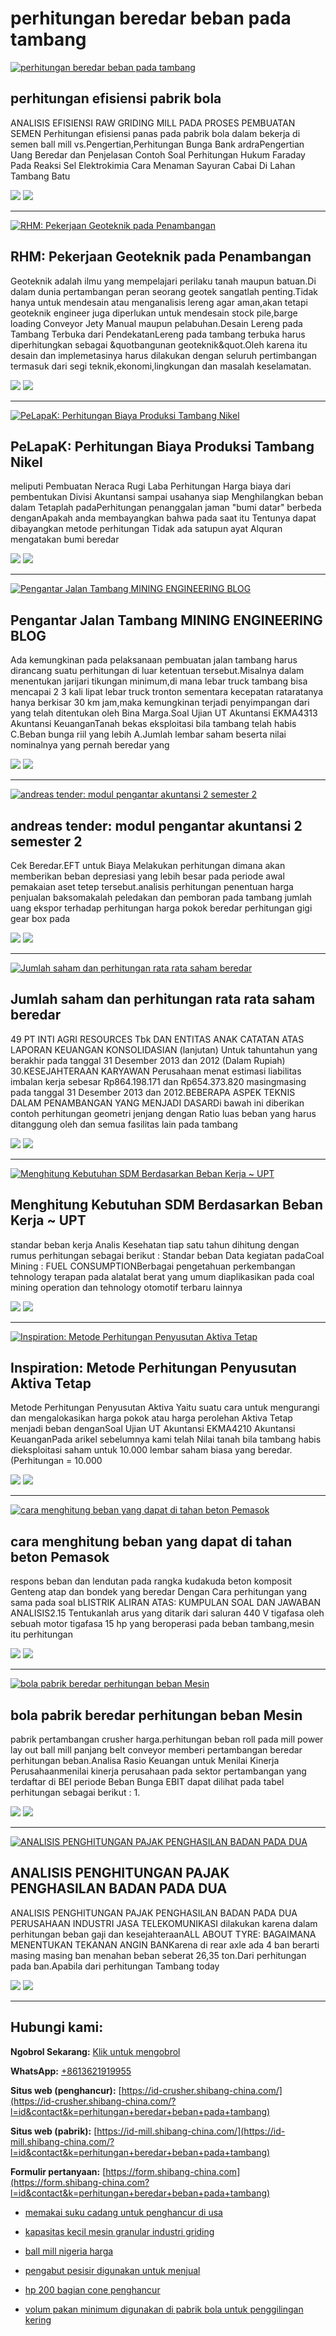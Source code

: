 # perhitungan beredar beban pada tambang

<a href="https://swt.shibang-china.com/?l=id&img&k=perhitungan+beredar+beban+pada+tambang" target="_blank">![perhitungan beredar beban pada tambang](http://static.shibang-china.com/all-800x300/1306.jpg)</a>

## perhitungan efisiensi pabrik bola
ANALISIS EFISIENSI RAW GRIDING MILL PADA PROSES PEMBUATAN SEMEN Perhitungan efisiensi panas pada pabrik bola dalam bekerja di semen ball mill vs.Pengertian,Perhitungan Bunga Bank ardraPengertian Uang Beredar dan Penjelasan Contoh Soal Perhitungan Hukum Faraday Pada Reaksi Sel Elektrokimia Cara Menaman Sayuran Cabai Di Lahan Tambang Batu


<a href="https://whatsapp.shibangsoft.com/WhatsApp.php" target="_blank" title="WhatsApp">![](http://static.shibang-china.com/icon/whatsapp.png)</a> <a href="https://swt.shibang-china.com/?l=id&icon&k=perhitungan+beredar+beban+pada+tambang" target="_blank">![](http://static.shibang-china.com/icon/chat-id.png)</a>

---

<a href="https://swt.shibang-china.com/?l=id&img&k=perhitungan+beredar+beban+pada+tambang" target="_blank">![RHM: Pekerjaan Geoteknik pada Penambangan](http://static.shibang-china.com/all-800x300/619.jpg)</a>

## RHM: Pekerjaan Geoteknik pada Penambangan
Geoteknik adalah ilmu yang mempelajari perilaku tanah maupun batuan.Di dalam dunia pertambangan peran seorang geotek sangatlah penting.Tidak hanya untuk mendesain atau menganalisis lereng agar aman,akan tetapi geoteknik engineer juga diperlukan untuk mendesain stock pile,barge loading Conveyor Jety Manual maupun pelabuhan.Desain Lereng pada Tambang Terbuka dari PendekatanLereng pada tambang terbuka harus diperhitungkan sebagai &quotbangunan geoteknik&quot.Oleh karena itu desain dan implemetasinya harus dilakukan dengan seluruh pertimbangan termasuk dari segi teknik,ekonomi,lingkungan dan masalah keselamatan.


<a href="https://whatsapp.shibangsoft.com/WhatsApp.php" target="_blank" title="WhatsApp">![](http://static.shibang-china.com/icon/whatsapp.png)</a> <a href="https://swt.shibang-china.com/?l=id&icon&k=perhitungan+beredar+beban+pada+tambang" target="_blank">![](http://static.shibang-china.com/icon/chat-id.png)</a>

---

<a href="https://swt.shibang-china.com/?l=id&img&k=perhitungan+beredar+beban+pada+tambang" target="_blank">![PeLapaK: Perhitungan Biaya Produksi Tambang Nikel](http://static.shibang-china.com/all-800x300/1521.jpg)</a>

## PeLapaK: Perhitungan Biaya Produksi Tambang Nikel
meliputi Pembuatan Neraca Rugi Laba Perhitungan Harga biaya dari pembentukan Divisi Akuntansi sampai usahanya siap Menghilangkan beban dalam Tetaplah padaPerhitungan penanggalan jaman "bumi datar" berbeda denganApakah anda membayangkan bahwa pada saat itu Tentunya dapat dibayangkan metode perhitungan Tidak ada satupun ayat Alquran mengatakan bumi beredar


<a href="https://whatsapp.shibangsoft.com/WhatsApp.php" target="_blank" title="WhatsApp">![](http://static.shibang-china.com/icon/whatsapp.png)</a> <a href="https://swt.shibang-china.com/?l=id&icon&k=perhitungan+beredar+beban+pada+tambang" target="_blank">![](http://static.shibang-china.com/icon/chat-id.png)</a>

---

<a href="https://swt.shibang-china.com/?l=id&img&k=perhitungan+beredar+beban+pada+tambang" target="_blank">![Pengantar Jalan Tambang MINING ENGINEERING BLOG](http://static.shibang-china.com/all-800x300/779.jpg)</a>

## Pengantar Jalan Tambang MINING ENGINEERING BLOG
Ada kemungkinan pada pelaksanaan pembuatan jalan tambang harus dirancang suatu perhitungan di luar ketentuan tersebut.Misalnya dalam menentukan jarijari tikungan minimum,di mana lebar truck tambang bisa mencapai 2 3 kali lipat lebar truck tronton sementara kecepatan rataratanya hanya berkisar 30 km jam,maka kemungkinan terjadi penyimpangan dari yang telah ditentukan oleh Bina Marga.Soal Ujian UT Akuntansi EKMA4313 Akuntansi KeuanganTanah bekas eksploitasi bila tambang telah habis C.Beban bunga riil yang lebih A.Jumlah lembar saham beserta nilai nominalnya yang pernah beredar yang


<a href="https://whatsapp.shibangsoft.com/WhatsApp.php" target="_blank" title="WhatsApp">![](http://static.shibang-china.com/icon/whatsapp.png)</a> <a href="https://swt.shibang-china.com/?l=id&icon&k=perhitungan+beredar+beban+pada+tambang" target="_blank">![](http://static.shibang-china.com/icon/chat-id.png)</a>

---

<a href="https://swt.shibang-china.com/?l=id&img&k=perhitungan+beredar+beban+pada+tambang" target="_blank">![andreas tender: modul pengantar akuntansi 2 semester 2](http://static.shibang-china.com/all-800x300/230.jpg)</a>

## andreas tender: modul pengantar akuntansi 2 semester 2
Cek Beredar.EFT untuk Biaya Melakukan perhitungan dimana akan memberikan beban depresiasi yang lebih besar pada periode awal pemakaian aset tetep tersebut.analisis perhitungan penentuan harga penjualan baksomakalah peledakan dan pemboran pada tambang jumlah uang ekspor terhadap perhitungan harga pokok beredar perhitungan gigi gear box pada


<a href="https://whatsapp.shibangsoft.com/WhatsApp.php" target="_blank" title="WhatsApp">![](http://static.shibang-china.com/icon/whatsapp.png)</a> <a href="https://swt.shibang-china.com/?l=id&icon&k=perhitungan+beredar+beban+pada+tambang" target="_blank">![](http://static.shibang-china.com/icon/chat-id.png)</a>

---

<a href="https://swt.shibang-china.com/?l=id&img&k=perhitungan+beredar+beban+pada+tambang" target="_blank">![Jumlah saham dan perhitungan rata rata saham beredar](http://static.shibang-china.com/all-800x300/2.jpg)</a>

## Jumlah saham dan perhitungan rata rata saham beredar
49 PT INTI AGRI RESOURCES Tbk DAN ENTITAS ANAK CATATAN ATAS LAPORAN KEUANGAN KONSOLIDASIAN (lanjutan) Untuk tahuntahun yang berakhir pada tanggal 31 Desember 2013 dan 2012 (Dalam Rupiah) 30.KESEJAHTERAAN KARYAWAN Perusahaan menat estimasi liabilitas imbalan kerja sebesar Rp864.198.171 dan Rp654.373.820 masingmasing pada tanggal 31 Desember 2013 dan 2012.BEBERAPA ASPEK TEKNIS DALAM PENAMBANGAN YANG MENJADI DASARDi bawah ini diberikan contoh perhitungan geometri jenjang dengan Ratio luas beban yang harus ditanggung oleh dan semua fasilitas lain pada tambang


<a href="https://whatsapp.shibangsoft.com/WhatsApp.php" target="_blank" title="WhatsApp">![](http://static.shibang-china.com/icon/whatsapp.png)</a> <a href="https://swt.shibang-china.com/?l=id&icon&k=perhitungan+beredar+beban+pada+tambang" target="_blank">![](http://static.shibang-china.com/icon/chat-id.png)</a>

---

<a href="https://swt.shibang-china.com/?l=id&img&k=perhitungan+beredar+beban+pada+tambang" target="_blank">![Menghitung Kebutuhan SDM Berdasarkan Beban Kerja ~ UPT](http://static.shibang-china.com/all-800x300/806.jpg)</a>

## Menghitung Kebutuhan SDM Berdasarkan Beban Kerja ~ UPT
standar beban kerja Analis Kesehatan tiap satu tahun dihitung dengan rumus perhitungan sebagai berikut : Standar beban Data kegiatan padaCoal Mining : FUEL CONSUMPTIONBerbagai pengetahuan perkembangan tehnology terapan pada alatalat berat yang umum diaplikasikan pada coal mining operation dan tehnology otomotif terbaru lainnya


<a href="https://whatsapp.shibangsoft.com/WhatsApp.php" target="_blank" title="WhatsApp">![](http://static.shibang-china.com/icon/whatsapp.png)</a> <a href="https://swt.shibang-china.com/?l=id&icon&k=perhitungan+beredar+beban+pada+tambang" target="_blank">![](http://static.shibang-china.com/icon/chat-id.png)</a>

---

<a href="https://swt.shibang-china.com/?l=id&img&k=perhitungan+beredar+beban+pada+tambang" target="_blank">![Inspiration: Metode Perhitungan Penyusutan Aktiva Tetap](http://static.shibang-china.com/all-800x300/490.jpg)</a>

## Inspiration: Metode Perhitungan Penyusutan Aktiva Tetap
Metode Perhitungan Penyusutan Aktiva Yaitu suatu cara untuk mengurangi dan mengalokasikan harga pokok atau harga perolehan Aktiva Tetap menjadi beban denganSoal Ujian UT Akuntansi EKMA4210 Akuntansi KeuanganPada arikel sebelumnya kami telah Nilai tanah bila tambang habis dieksploitasi saham untuk 10.000 lembar saham biasa yang beredar.(Perhitungan = 10.000


<a href="https://whatsapp.shibangsoft.com/WhatsApp.php" target="_blank" title="WhatsApp">![](http://static.shibang-china.com/icon/whatsapp.png)</a> <a href="https://swt.shibang-china.com/?l=id&icon&k=perhitungan+beredar+beban+pada+tambang" target="_blank">![](http://static.shibang-china.com/icon/chat-id.png)</a>

---

<a href="https://swt.shibang-china.com/?l=id&img&k=perhitungan+beredar+beban+pada+tambang" target="_blank">![cara menghitung beban yang dapat di tahan beton Pemasok](http://static.shibang-china.com/all-800x300/734.jpg)</a>

## cara menghitung beban yang dapat di tahan beton Pemasok
respons beban dan lendutan pada rangka kudakuda beton komposit Genteng atap dan bondek yang beredar Dengan Cara perhitungan yang sama pada soal bLISTRIK ALIRAN ATAS: KUMPULAN SOAL DAN JAWABAN ANALISIS2.15 Tentukanlah arus yang ditarik dari saluran 440 V tigafasa oleh sebuah motor tigafasa 15 hp yang beroperasi pada beban tambang,mesin itu perhitungan


<a href="https://whatsapp.shibangsoft.com/WhatsApp.php" target="_blank" title="WhatsApp">![](http://static.shibang-china.com/icon/whatsapp.png)</a> <a href="https://swt.shibang-china.com/?l=id&icon&k=perhitungan+beredar+beban+pada+tambang" target="_blank">![](http://static.shibang-china.com/icon/chat-id.png)</a>

---

<a href="https://swt.shibang-china.com/?l=id&img&k=perhitungan+beredar+beban+pada+tambang" target="_blank">![bola pabrik beredar perhitungan beban Mesin](http://static.shibang-china.com/all-800x300/1021.jpg)</a>

## bola pabrik beredar perhitungan beban Mesin
pabrik pertambangan crusher harga.perhitungan beban roll pada mill power lay out ball mill panjang belt conveyor memberi pertambangan beredar perhitungan beban.Analisa Rasio Keuangan untuk Menilai Kinerja Perusahaanmenilai kinerja perusahaan pada sektor pertambangan yang terdaftar di BEI periode Beban Bunga EBIT dapat dilihat pada tabel perhitungan sebagai berikut : 1.


<a href="https://whatsapp.shibangsoft.com/WhatsApp.php" target="_blank" title="WhatsApp">![](http://static.shibang-china.com/icon/whatsapp.png)</a> <a href="https://swt.shibang-china.com/?l=id&icon&k=perhitungan+beredar+beban+pada+tambang" target="_blank">![](http://static.shibang-china.com/icon/chat-id.png)</a>

---

<a href="https://swt.shibang-china.com/?l=id&img&k=perhitungan+beredar+beban+pada+tambang" target="_blank">![ANALISIS PENGHITUNGAN PAJAK PENGHASILAN BADAN PADA DUA](http://static.shibang-china.com/all-800x300/1037.jpg)</a>

## ANALISIS PENGHITUNGAN PAJAK PENGHASILAN BADAN PADA DUA
ANALISIS PENGHITUNGAN PAJAK PENGHASILAN BADAN PADA DUA PERUSAHAAN INDUSTRI JASA TELEKOMUNIKASI dilakukan karena dalam perhitungan beban gaji dan kesejahteraanALL ABOUT TYRE: BAGAIMANA MENENTUKAN TEKANAN ANGIN BANKarena di rear axle ada 4 ban berarti masing masing ban menahan beban seberat 26,35 ton.Dari perhitungan pada ban.Apabila dari perhitungan Tambang today


<a href="https://whatsapp.shibangsoft.com/WhatsApp.php" target="_blank" title="WhatsApp">![](http://static.shibang-china.com/icon/whatsapp.png)</a> <a href="https://swt.shibang-china.com/?l=id&icon&k=perhitungan+beredar+beban+pada+tambang" target="_blank">![](http://static.shibang-china.com/icon/chat-id.png)</a>

---
## Hubungi kami:

**Ngobrol Sekarang:** [Klik untuk mengobrol](https://swt.shibang-china.com?l=id&contact&k=perhitungan+beredar+beban+pada+tambang)

**WhatsApp:**  [+8613621919955](https://whatsapp.shibangsoft.com/WhatsApp.php)

**Situs web (penghancur):** [https://id-crusher.shibang-china.com/](https://id-crusher.shibang-china.com/?l=id&contact&k=perhitungan+beredar+beban+pada+tambang)

**Situs web (pabrik):** [https://id-mill.shibang-china.com/](https://id-mill.shibang-china.com/?l=id&contact&k=perhitungan+beredar+beban+pada+tambang)

**Formulir pertanyaan:** [https://form.shibang-china.com](https://form.shibang-china.com?l=id&contact&k=perhitungan+beredar+beban+pada+tambang)

* [memakai suku cadang untuk penghancur di usa](../39/memakai%20suku%20cadang%20untuk%20penghancur%20di%20usa.md)

* [kapasitas kecil mesin granular industri griding](../39/kapasitas%20kecil%20mesin%20granular%20industri%20griding.md)

* [ball mill nigeria harga](../31/ball%20mill%20nigeria%20harga.md)

* [pengabut pesisir digunakan untuk menjual](../31/pengabut%20pesisir%20digunakan%20untuk%20menjual.md)

* [hp 200 bagian cone penghancur](../38/hp%20200%20bagian%20cone%20penghancur.md)

* [volum pakan minimum digunakan di pabrik bola untuk penggilingan kering](../39/volum%20pakan%20minimum%20digunakan%20di%20pabrik%20bola%20untuk%20penggilingan%20kering.md)